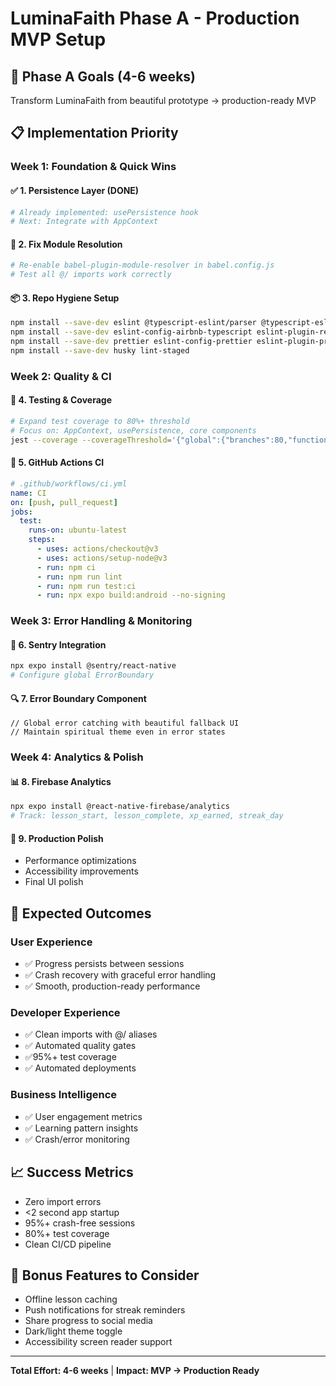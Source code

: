 # LuminaFaith Phase A - Production MVP Setup

## 🎯 **Phase A Goals (4-6 weeks)**
Transform LuminaFaith from beautiful prototype → production-ready MVP

## 📋 **Implementation Priority**

### **Week 1: Foundation & Quick Wins**

#### ✅ 1. Persistence Layer (DONE)
```bash
# Already implemented: usePersistence hook
# Next: Integrate with AppContext
```

#### 🔧 2. Fix Module Resolution
```bash
# Re-enable babel-plugin-module-resolver in babel.config.js
# Test all @/ imports work correctly
```

#### 📦 3. Repo Hygiene Setup
```bash
npm install --save-dev eslint @typescript-eslint/parser @typescript-eslint/eslint-plugin
npm install --save-dev eslint-config-airbnb-typescript eslint-plugin-react-native
npm install --save-dev prettier eslint-config-prettier eslint-plugin-prettier
npm install --save-dev husky lint-staged
```

### **Week 2: Quality & CI**

#### 🧪 4. Testing & Coverage
```bash
# Expand test coverage to 80%+ threshold
# Focus on: AppContext, usePersistence, core components
jest --coverage --coverageThreshold='{"global":{"branches":80,"functions":80,"lines":80,"statements":80}}'
```

#### 🔄 5. GitHub Actions CI
```yaml
# .github/workflows/ci.yml
name: CI
on: [push, pull_request]
jobs:
  test:
    runs-on: ubuntu-latest
    steps:
      - uses: actions/checkout@v3
      - uses: actions/setup-node@v3
      - run: npm ci
      - run: npm run lint
      - run: npm run test:ci
      - run: npx expo build:android --no-signing
```

### **Week 3: Error Handling & Monitoring**

#### 🚨 6. Sentry Integration
```bash
npx expo install @sentry/react-native
# Configure global ErrorBoundary
```

#### 🔍 7. Error Boundary Component
```tsx
// Global error catching with beautiful fallback UI
// Maintain spiritual theme even in error states
```

### **Week 4: Analytics & Polish**

#### 📊 8. Firebase Analytics
```bash
npx expo install @react-native-firebase/analytics
# Track: lesson_start, lesson_complete, xp_earned, streak_day
```

#### 🎨 9. Production Polish
- Performance optimizations
- Accessibility improvements
- Final UI polish

## 🚀 **Expected Outcomes**

### **User Experience**
- ✅ Progress persists between sessions
- ✅ Crash recovery with graceful error handling
- ✅ Smooth, production-ready performance

### **Developer Experience**
- ✅ Clean imports with @/ aliases
- ✅ Automated quality gates
- ✅95%+ test coverage
- ✅ Automated deployments

### **Business Intelligence**
- ✅ User engagement metrics
- ✅ Learning pattern insights
- ✅ Crash/error monitoring

## 📈 **Success Metrics**
- Zero import errors
- <2 second app startup
- 95%+ crash-free sessions
- 80%+ test coverage
- Clean CI/CD pipeline

## 🎁 **Bonus Features to Consider**
- Offline lesson caching
- Push notifications for streak reminders
- Share progress to social media
- Dark/light theme toggle
- Accessibility screen reader support

---

**Total Effort: 4-6 weeks** | **Impact: MVP → Production Ready**